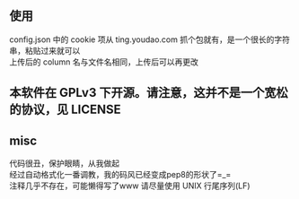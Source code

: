 ## 使用
config.json 中的 cookie 项从 ting.youdao.com 抓个包就有，是一个很长的字符串，粘贴过来就可以  
上传后的 column 名与文件名相同，上传后可以再更改  

## 本软件在 GPLv3 下开源。请注意，这并不是一个宽松的协议，见 LICENSE

## misc
代码很丑，保护眼睛，从我做起  
经过自动格式化一番调教，我的码风已经变成pep8的形状了=_=  
注释几乎不存在，可能懒得写了www
请尽量使用 UNIX 行尾序列(LF)